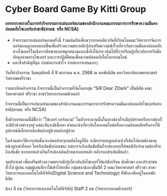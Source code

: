 # Cyber Board Game By Kitti Group
#### บรรยากาศภายในการทำกิจกรรมการเล่นบอร์ดเกมของสำนักงานคณะกรรมการการรักษาความมั่นคงปลอดภัยไซเบอร์แห่งชาติ(สกมช. หรือ NCSA)
  - กิจกรรมการเล่นบอร์ดเกมครั้งนี้ ร่วมเล่นกับเพื่อนๆจากหอเดียวกันที่เรียนในคณะวิทยาการจัดการ บอร์ดเกมถูกออกแบบขึ้นเพื่อสร้างความตระหนักรู้ส่งเสริมความเข้าใจเกี่ยวกับความมั่นคงปลอดภัยทางไซเบอร์ในเชิงการศึกษาแบบสนุกสนานและเข้าถึงได้ง่าย เน้นไปที่การเรียนรู้เกี่ยวกับการรับมือภัยคุกคามทางไซเบอร์ และการปฏิบัติตนเพื่อความปลอดภัยในโลกออนไลน์
  - และสิ่งสำคัญที่สุด ง่ายต่อการเข้าใจ ง่ายต่อการเล่นมากๆ



วันที่ทำกิจกรรม
วันพฤหัสบดี ที่ 9 มกราคม พ.ศ. 2568 ณ หอพักนิสิต มหาวิทยาลัยเกษตรศาสตร์ วิทยาเขตศรีราชา

รายละเอียดกิจกรรม
กิจกรรมนี้เป็นกิจกรรมที่จัดโดยกลุ่ม “SiR Dear ZDark” เป็นนิสิต คณะวิทยาศาสตร์ ศรีราชา สาขาวิทยาการคอมพิวเตอร์

กิจกรรมนี้เป็นการเล่นบอร์ดเกมของสำนักงานคณะกรรมการการรักษาความมั่นคงปลอดภัยไซเบอร์แห่งชาติ(สกมช. หรือ NCSA)

ซึ่งตัวบอร์ดเกมนี้มีชื่อว่า “ไซเบอร์ บอร์ดเกม” ในตัวกระดานนั้นในบางช่องก็จะมีอุปสรรคหรือบางช่องก็จะมีตัวช่วยต่างๆอยู่ แต่ละอันจะมีเนื้อหา คำแนะนำเกี่ยวกับโลกออนไลน์หรือความปลอดภัยหรือการใช้อุปกรณ์อิเล็กทรอนิกส์แฝงอยู่ด้วยแฝงอยู่ด้วย

ในส่วนของวิธีการเล่นนั้นจะเล่นคล้ายๆเกมบันไดงูก็คือ จะมีการทอยลูกเต๋าแล้วก็เดินไปตามช่องตามหน้าลูกเต๋าที่ออก ใครถึงเส้นชัยก่อนชนะ แต่การจะถึงเส้นชัยนั้นก็จะต้องทอยให้พอดีกับจำนวนช่องที่จะถึงเส้นชัย หากทอยแล้วเกินก็จะต้องเดินตัวหมากถอยหลัง หลังจากเข้าเส้นชัยแล้ว

จุดประสงค์
เพื่อเสริมสร้างความตระหนักรู้เกี่ยวกับภัยไซเบอร์ให้แก่นักเรียน นักศึกษา และประชาชนทั่วไป
ผู้เล่น
กลุ่มผู้เล่นที่เราได้เข้าไปหาคือ กลุ่มของน้องๆชั้นปีที่ 2 คณะวิทยาศาสตร์ ศรีราชา สาขาวิทยาการและเทคโนโลยีดิจิทัล(Digital Science and Technology) ที่พักอาศัยอยู่ในหอพักนิสิต

น้อง 3 คน (วิทยาการและเทคโนโลยีดิจิทัล)
Staff 2 คน (วิทยาการคอมพิวเตอร์)
